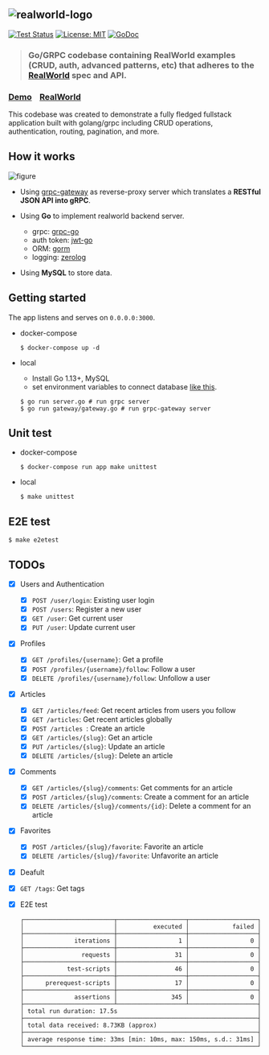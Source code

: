 ![realworld-logo](https://user-images.githubusercontent.com/13511520/81056310-4bf24b00-8f05-11ea-91d5-c98e1d6d621e.png)
---

[![Test Status](https://github.com/raahii/golang-grpc-realworld-example/workflows/test/badge.svg)](https://github.com/raahii/golang-grpc-realworld-example/actions?query=workflow%3Atest)
[![License: MIT](https://img.shields.io/badge/License-MIT-yellow.svg)](https://github.com/raahii/golang-grpc-realworld-example/blob/master/LICENSE)
[![GoDoc](https://godoc.org/github.com/raahii/golang-grpc-realworld-example?status.svg)](https://godoc.org/github.com/raahii/golang-grpc-realworld-example)


> ### Go/GRPC codebase containing RealWorld examples (CRUD, auth, advanced patterns, etc) that adheres to the [RealWorld](https://github.com/gothinkster/realworld) spec and API.

### [Demo](https://github.com/gothinkster/realworld)&nbsp;&nbsp;&nbsp;&nbsp;[RealWorld](https://github.com/gothinkster/realworld)

This codebase was created to demonstrate a fully fledged fullstack application built with golang/grpc including CRUD operations, authentication, routing, pagination, and more.



## How it works

![figure](https://user-images.githubusercontent.com/13511520/81476790-bd583380-924e-11ea-99ba-63c973f121e5.png)




- Using [grpc-gateway](https://grpc-ecosystem.github.io/grpc-gateway/) as reverse-proxy server which translates a **RESTful JSON API into gRPC**.

- Using **Go** to implement realworld backend server.

  - grpc: [grpc-go](https://github.com/grpc/grpc-go)
  - auth token: [jwt-go](https://github.com/dgrijalva/jwt-go)
  - ORM: [gorm](https://github.com/jinzhu/gorm)
  - logging: [zerolog](https://github.com/rs/zerolog)

- Using **MySQL** to store data.

  

## Getting started

The app listens and serves on `0.0.0.0:3000`. 


- docker-compose

  ```
  $ docker-compose up -d
  ```

  

- local

  - Install Go 1.13+, MySQL
  - set environment variables to connect database [like this](https://github.com/raahii/golang-grpc-realworld-example/blob/master/env/local.env).

  ```
  $ go run server.go # run grpc server
  $ go run gateway/gateway.go # run grpc-gateway server
  ```



## Unit test
  - docker-compose

    ```
    $ docker-compose run app make unittest
    ```

  - local

    ```
    $ make unittest
    ```



## E2E test

    $ make e2etest



## TODOs

- [x] Users and Authentication
  - [x] `POST /user/login`: Existing user login
  - [x] `POST /users`: Register a new user
  - [x] `GET /user`: Get current user
  - [x] `PUT /user`: Update current user
- [x] Profiles
  - [x] `GET /profiles/{username}`: Get a profile
  - [x] `POST /profiles/{username}/follow`: Follow a user
  - [x] `DELETE /profiles/{username}/follow`: Unfollow a user
- [x] Articles
  - [x] `GET /articles/feed`: Get recent articles from users you follow
  - [x] `GET /articles`: Get recent articles globally
  - [x] `POST /articles `: Create an article
  - [x] `GET /articles/{slug}`: Get an article
  - [x] `PUT /articles/{slug}`: Update an article
  - [x] `DELETE /articles/{slug}`: Delete an article
- [x] Comments
  - [x] `GET /articles/{slug}/comments`: Get comments for an article
  - [x] `POST /articles/{slug}/comments`: Create a comment for an article
  - [x] `DELETE /articles/{slug}/comments/{id}`: Delete a comment for an article
- [x] Favorites
  - [x] `POST /articles/{slug}/favorite`: Favorite an article
  - [x] `DELETE /articles/{slug}/favorite`: Unfavorite an article
- [x] Deafult
  
- [x] `GET /tags`: Get tags
  
- [x] E2E test
  ```
  ┌─────────────────────────┬───────────────────┬───────────────────┐
  │                         │          executed │            failed │
  ├─────────────────────────┼───────────────────┼───────────────────┤
  │              iterations │                 1 │                 0 │
  ├─────────────────────────┼───────────────────┼───────────────────┤
  │                requests │                31 │                 0 │
  ├─────────────────────────┼───────────────────┼───────────────────┤
  │            test-scripts │                46 │                 0 │
  ├─────────────────────────┼───────────────────┼───────────────────┤
  │      prerequest-scripts │                17 │                 0 │
  ├─────────────────────────┼───────────────────┼───────────────────┤
  │              assertions │               345 │                 0 │
  ├─────────────────────────┴───────────────────┴───────────────────┤
  │ total run duration: 17.5s                                       │
  ├─────────────────────────────────────────────────────────────────┤
  │ total data received: 8.73KB (approx)                            │
  ├─────────────────────────────────────────────────────────────────┤
  │ average response time: 33ms [min: 10ms, max: 150ms, s.d.: 31ms] │
  └─────────────────────────────────────────────────────────────────┘
  ```
